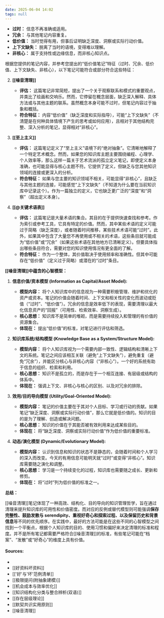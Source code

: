 ```yaml
---
date: 2025-06-04 14:02
tags: null
---
```


- **过时：** 信息不再准确或适用。
- **冗余：** 与其他笔记内容重复。
- **低价值：** 当时觉得有用，但事后证明缺乏深度、洞察或实际行动价值。
- **上下文缺失：** 脱离了当时的语境，变得难以理解。
- **非核心：** 属于支持性或边缘信息，而非核心知识点。

根据您提供的笔记内容，并参考您提出的“低价值笔记”特征（过时、冗余、低价值、上下文缺失、非核心），以下笔记可能符合或部分符合这些特征：

2. **[[噪音清理]]**
   - **评估：** 这篇笔记非常简短，提出了一个关于观察联系和模式的重要观点，并类比了绘画和交响乐。然而，它停留在概念层面，缺乏深入解释、具体方法或与其他主题的联系。虽然概念本身可能不过时，但笔记内容过于抽象和概括。
   - **符合特征：** 内容“低价值”（缺乏深度和实际指导），可能“上下文缺失”（不清楚是在何种具体情境下产生的思考或如何应用），且相对于其他结构完整、深入分析的笔记，显得相对“非核心”。

3. **[[至上主义]]**
   - **评估：** 这篇笔记定义了“至上主义”语境下的“绝对抽象”。它清晰地解释了一个特定艺术概念。然而，如果您的知识库主题主要围绕编程、心理学、个人效率等，那么这样一篇关于艺术流派的孤立定义笔记，即使定义本身准确，也可能显得与核心主题不符。它提供了定义，但缺乏与您其他知识领域的连接或更深入的分析。
   - **符合特征：** 如果与您主要的知识领域不相关，可能显得“非核心”，且缺乏与其他主题的连接，可能感觉“上下文缺失”（不知道为什么要在当前知识库中记录这个）。作为一篇独立的定义，它也缺乏更广泛的“深度”和“洞察”（超出定义本身）。

4. **[[@关键术语表]]**
   - **评估：** 这篇笔记是大量术语的集合。其目的在于提供快速查找和参考。作为索引或参考工具，它具有特定的价值。然而，其中某些术语的定义可能过于简略（缺乏深度），或者随着时间推移，某些技术术语可能“过时”。此外，如果其中包含了大量您不再使用或不相关的术语，这些条目就可能成为“低价值”或“冗余”（如果这些术语在其他地方已清晰定义）。但要具体指出哪些条目符合，需要对您的知识使用情况有更全面的了解。
   - **符合特征：** 作为一个整体，其价值取决于使用频率和准确性。但其中可能存在“低价值”（定义过于简略）或潜在的“过时”条目。

**[[噪音清理]]中蕴含的心智模型：**

1. **信息价值/资本模型 (Information as Capital/Asset Model):**
   - **模型内容：** 将个人知识库中的信息视为一种需要积极管理、维护和优化的资产或资本。笔记的价值会随着时间、上下文和相关性的变化而波动或贬值（“过时”、“低价值”）。冗余的信息是效率低下的表现，需要清理以最大化信息资产的“回报”（可用性、检索效率、洞察生成）。
   - **核心思想：** 知识库不是简单的堆砌，而是需要持续投入和管理的有价值的资源集合。
   - **体现在：** 提出“低价值”的标准，对笔记进行评估和筛选。

2. **知识库系统/结构模型 (Knowledge Base as a System/Structure Model):**
   - **模型内容：** 将个人知识库视为一个需要内部一致性、逻辑结构和清晰上下文的系统。笔记之间应该相互关联（避免“上下文缺失”），避免重复（避免“冗余”），并能区分核心与非核心内容（“非核心”）。一个好的系统有助于信息的组织、检索和利用。
   - **核心思想：** 知识不是孤立的，而是存在于一个相互连接、有层级或结构的体系中。
   - **体现在：** 强调上下文、非核心与核心的区别、以及对冗余的排除。

3. **效用/目的导向模型 (Utility/Goal-Oriented Model):**
   - **模型内容：** 笔记的价值主要在于其对个人目标、学习或行动的贡献。如果笔记“缺乏深度、洞察或实际行动价值”，那么它就是低价值的。知识的目的是为了理解、创造或解决问题。
   - **核心思想：** 知识的价值在于其能否被有效利用来达成某些目的。
   - **体现在：** 将“缺乏深度、洞察或实际行动价值”作为低价值的重要标准。

4. **动态/演化模型 (Dynamic/Evolutionary Model):**
   - **模型内容：** 认识到信息和知识的状态不是静态的，会随着时间和个人学习的深入而改变。今天的有用信息可能明天就“过时”或变得“非核心”。知识库需要随之演化和调整。
   - **核心思想：** 学习是一个持续变化的过程，知识库也需要随之成长、更新和修剪。
   - **体现在：** 将“过时”列为低价值的标准之一。

**总结：**

[[噪音清理]]笔记体现了一种高效、结构化、目的导向的知识管理哲学，旨在通过清理来提升知识库的可用性和价值密度。而对应的反例或替代模型则可能强调**保存完整性、鼓励发散与 serendipity、重视好奇心和探索过程、以及保留历史和背景信息**等不同的优先顺序。在实践中，最好的方法可能是在这些不同的心智模型之间找到一个平衡点，根据个人知识库的目的、使用习惯和偏好来决定清理的标准和程度。并不是所有笔记都需要严格符合[[噪音清理]]的标准，有些笔记可能在“档案”、“发散”或“好奇心”的维度上具有价值。

#### Sources:

-
- [[好资料坏资料]]
- [['好'与'坏'范例清单]]
- [[极限提问(附抽象建模)]]
- [[机会成本与效率优化]]
- [[知识结构化分类与整合辨析(双语)]]
- [[存在层级理论]]
- [[默契共识实用原则]]
- [[噪音清理]]
